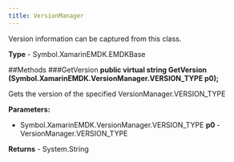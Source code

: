 ```yaml
---
title: VersionManager
---
```

Version information can be captured from this class.

**Type** - Symbol.XamarinEMDK.EMDKBase

##Methods
###GetVersion
**public virtual string GetVersion (Symbol.XamarinEMDK.VersionManager.VERSION_TYPE p0);**

Gets the version of the specified VersionManager.VERSION_TYPE

**Parameters:** 

* Symbol.XamarinEMDK.VersionManager.VERSION_TYPE **p0** - VersionManager.VERSION_TYPE

**Returns** - System.String



